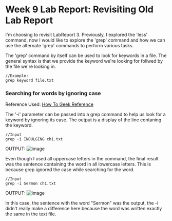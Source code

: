 # Week 9 Lab Report: Revisiting Old Lab Report

I'm choosing to revisit LabReport 3. Previously, I explored the 'less' command, now I would like to explore the 'grep' command and how we can use
the alternate 'grep' commands to perform various tasks.

The 'grep' command by itself can be used to look for keywords in a file. The general syntax is that we provide the keyword we're looking for follwed by
the file we're looking in.

```
//Example:
grep keyword file.txt
```

### Searching for words by ignoring case

Reference Used: [How To Geek Reference](https://www.howtogeek.com/496056/how-to-use-the-grep-command-on-linux/)

The '-i' parameter can be passed into a grep command to help us look for a keyword by ignoring its case. The output is a display of the line contaning
the keyword.

```
//Input
grep -i INDULGING ch1.txt
```

OUTPUT:
![image](https://user-images.githubusercontent.com/70964947/223900958-0865efa0-2bb4-4ea1-8cd9-ef788c3d6ce7.png)

Even though I used all uppercase letters in the command, the final result was the sentence containing the word in all lowercase letters. This is because
grep ignored the case while searching for the word.

```
//Input
grep -i Sermon ch1.txt
```

OUTPUT:
![image](https://user-images.githubusercontent.com/70964947/223901252-395a496e-0488-4c79-baa2-978c6ba070d0.png)

In this case, the sentence with the word "Sermon" was the output, the -i didn't really make a difference here because the word was written exactly the 
same in the text file.


